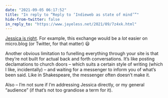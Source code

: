 ```yaml
---
date: "2021-09-05 06:17:52"
title: "In reply to “Reply to ‘Indieweb as state of mind’”"
hide-from-twitter: false
in_reply_to: "https://www.jayeless.net/2021/09/7z4xk.html"
---
```


[Jessica is right](https://www.jayeless.net/2021/09/7z4xk.html). For example, this exchange would be a _lot_ easier on micro.blog (or Twitter, for that matter) 😃

Another obvious limitation to funelling everything through your site is that they’re not built for actual back and forth conversations. It’s like posting declamations to church doors – which suits a certain style of writing (which I like, incidentally) – and waiting for a messenger to inform you of what’s been said. Like in Shakespeare, the messenger often doesn’t make it.

Also – I’m not sure if I’m addressing Jessica directly, or my general “audience” (if that’s not too grandiose a term for it).
